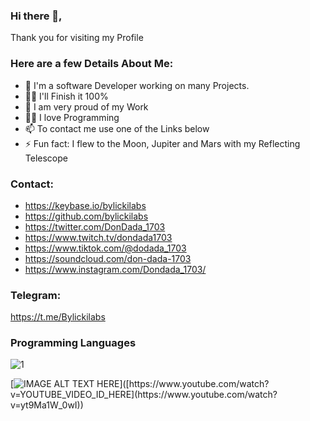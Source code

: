 ### Hi there 👋, 
Thank you for visiting my Profile

### Here are a few Details About Me:
- 🔭 I'm a software Developer working on many Projects.
- 🕵️‍♀️ I'll Finish it 100%
- 🧸 I am very proud of my Work
- 🧑‍💻 I love Programming
- 📫 To contact me use one of the Links below
- ⚡ Fun fact: I flew to the Moon, Jupiter and Mars with my Reflecting Telescope
### Contact:
- https://keybase.io/bylickilabs
- https://github.com/bylickilabs
- https://twitter.com/DonDada_1703
- https://www.twitch.tv/dondada1703
- https://www.tiktok.com/@dodada_1703
- https://soundcloud.com/don-dada-1703
- https://www.instagram.com/Dondada_1703/
### Telegram:
https://t.me/Bylickilabs
### Programming Languages
![1](https://user-images.githubusercontent.com/109308073/198871729-33a2cb2f-64e0-48ab-b77c-71bbb24f7985.jpg)

[![IMAGE ALT TEXT HERE](https://img.youtube.com/vi/[YOUTUBE_VIDEO_ID_HERE](https://www.youtube.com/watch?v=yt9Ma1W_0wI)/0.jpg)]([https://www.youtube.com/watch?v=YOUTUBE_VIDEO_ID_HERE](https://www.youtube.com/watch?v=yt9Ma1W_0wI))

<!--
**bylickilabs/bylickilabs** is a ✨ _special_ ✨ repository because its `README.md` (this file) appears on your GitHub profile.
Here are some ideas to get you started:
-->
